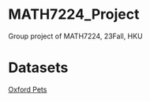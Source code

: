 # MATH7224_Project
Group project of MATH7224, 23Fall, HKU

# Datasets
[Oxford Pets](https://connecthkuhk-my.sharepoint.com/:u:/g/personal/pxwang24_connect_hku_hk/EY-6eD_E4kJOmiTKYprQIucBKpv3plqBY4KJr_l6oFiPnQ?e=cfDMbg)
